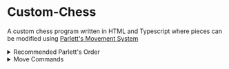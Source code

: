# Custom-Chess

A custom chess program written in HTML and Typescript where pieces can be modified using [Parlett's Movement System](https://en.m.wikipedia.org/wiki/Fairy_chess_piece#0%E2%80%939)

<details>

<summary>Recommended Parlett's Order</summary>

\<conditions> \<move type> \<distance> \<direction> \<other>

</details>

<details>

<summary>Move Commands</summary>

* '1', '2', '3', ..., 'n'/'N' = Distance of N
* 'X-Y' = Distance in Inclusive Range from X to Y
* '*' = Orthogonal of Diagonal Movement
* '+' = Orthogonal Movement
* '>' = Forwards Movement
* '<' = Backwards Movement
* '<>' = Forwards or Backwards Movement
* '=' = Orthogonally Sideways Movement
* '>=' = Orthogonally Forwards or Sideways Movement
* '<=' = Orthogonally Backwards or Sideways Movement
* 'x'/'X' = Diagonal Movement
* 'x>'/'X>' = Diagonally Forward Movement
* 'x<'/'X<' = Diagonally Backward Movement
* '+>' = Orthogonally Forward Movement
* '+<' = Orthogonally Backward Movement
* 'X/Y' = Distance of X and Y in Different Orthogonal Directions
* 'W-X/Y-Z' = Distance in Inclusive Range from W to X and Y to Z in Different Orthogonal Directions
* 'X/Ys'/'X/YS' = Strict Distance of X Horizontally and then Y Vertically in Different Orthogonal Directions
* 'W-X/Y-Zs'/'W-X/Y-ZS' = Strict Distance in Inclusive Range from W to X Horizontally and then Y to Z Vertically in Different Orthogonal Directions
* '~' = Jumping Operator (Knights)
*'i'/'I' = Only Use on First Movement of Piece
* 'c'/'C' = Only Use on Capturing Piece (Only applies to final square being landed on)
* 'o'/'O' = Only Use on Not Capturing Piece
* ',' = Add Different Movements to a Piece
* '-' = Inclusive Range Operator
* 'r'/'R' = Right (Relative to Direction 1)
* 'l'/'L' = Left (Relative to Direction 1)
* 'd'/'D' = Cannot be Killed nor Moved
* '()' = Grouping Operator (Nightriders) (Use 'n()' instead of the deprecated '&' operator)
* '.' = Then Operator (Aanca)
* '^' = Locust Operator (Checkers) (Must capture between each jump)
* 'k'/'K' = King flag that enables notifications when placed into check by another piece

</details>